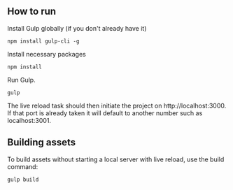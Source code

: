 ## How to run
Install Gulp globally (if you don't already have it)

    npm install gulp-cli -g

Install necessary packages

    npm install

Run Gulp.

    gulp

The live reload task should then initiate the project on http://localhost:3000. If that port is already taken it will default to another number such as localhost:3001.

## Building assets

To build assets without starting a local server with live reload, use the build command:

    gulp build
